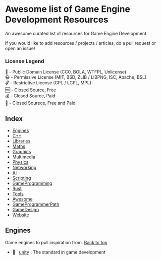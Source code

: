 # Awesome list of Game Engine Development Resources

An awesome curated list of resources for Game Engine Development.

If you would like to add resources / projects / articles, do a pull request or open an issue! 

### License Legend

🎉 - Public Domain License (CC0, BOLA, WTFPL, Unlicense)\
😀 - Permissive License (MIT, BSD, ZLIB / LIBPNG, ISC, Apache, BSL)\
🔓 - Restrictive License (GPL / LGPL, MPL)\
🆓 - Closed Source, Free\
💰 - Closed Source, Paid\
💸 - Closed Sourece, Free and Paid

<!-- START -->
## Index
- [Engines](#Engines)
- [C++](#C++)
- [Libraries](#Libraries)
- [Maths](#Maths)
- [Graphics](#Graphics)
- [Multimedia](#Multimedia)
- [Physics](#Physics)
- [Networking](#Networking)
- [AI](#AI)
- [Scripting](#Scripting)
- [GameProgramming](#GameProgramming)
- [Rust](#Rust)
- [Tools](#Tools)
- [Awesome](#Awesome)
- [GameProgrammerPath](#GameProgrammerPath)
- [GameDesign](#GameDesign)
- [Website](#Website)


## Engines
Game engines to pull inspiration from.
[Back to top](#Index)
- 💸&nbsp;&nbsp;&nbsp;[unity](https://unity.com) : The standard in game development